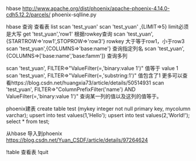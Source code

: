 hbase
http://www.apache.org/dist/phoenix/apache-phoenix-4.14.0-cdh5.12.2/parcels/
phoenix-sqlline.py

hbase 查询
查看表 list
scan 'test_yuan'
scan 'test_yuan' ,{LIMIT=>5}  limit必须是大写
get 'test_yuan','row1'     根据rowkey查询
scan 'test_yuan',{STARTROW=>'row1',STOPROW=>'row3'}  rowkey 大于等于row1，小于row3
scan 'test_yuan',{COLUMNS=>'base:name'}   查询指定列名
scan 'test_yuan',{COLUMNS=>['base:name','base:famm']}   查询多列


scan 'test_yuan', FILTER=>"ValueFilter(=,'binary:value 1')"  值等于 value 1
scan 'test_yuan', FILTER=>"ValueFilter(=,'substring:1')"   值包含了1
更多可以查看https://blog.csdn.net/huangxia73/article/details/50514931
scan 'test_yuan', FILTER=>"ColumnPrefixFilter('name') AND ValueFilter(=,'binary:value 1')"   查询某一列的值以及这列的值等于。



phoenix建表
create table test (mykey integer not null primary key, mycolumn varchar);
upsert into test values(1,'Hello');
upsert into test values(2,'World!');
select * from test;



从hbase 导入到phoenix 
https://blog.csdn.net/Yuan_CSDF/article/details/97264624

!table   查看表
!quit